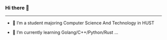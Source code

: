 ### Hi there 👋

------

- 🔭 I’m a student majoring Computer Science And Technology in HUST 

- 🌱 I’m currently learning Golang/C++/Python/Rust ...

  

